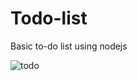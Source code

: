 # Todo-list
Basic to-do list using nodejs

![todo](https://user-images.githubusercontent.com/42186432/92133635-3dba2a00-ee26-11ea-86a1-dad787300c3a.jpg)
